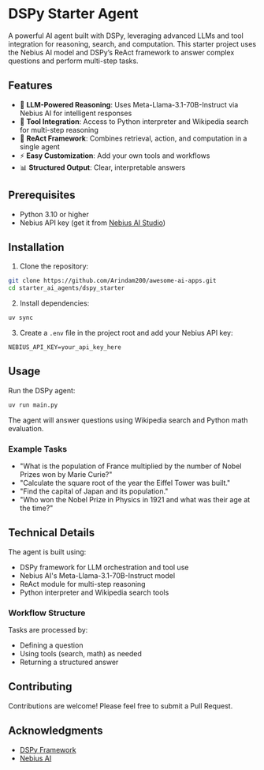 # DSPy Starter Agent

A powerful AI agent built with DSPy, leveraging advanced LLMs and tool integration for reasoning, search, and computation. This starter project uses the Nebius AI model and DSPy’s ReAct framework to answer complex questions and perform multi-step tasks.

## Features

- 🤖 **LLM-Powered Reasoning**: Uses Meta-Llama-3.1-70B-Instruct via Nebius AI for intelligent responses
- 🧮 **Tool Integration**: Access to Python interpreter and Wikipedia search for multi-step reasoning
- 🔗 **ReAct Framework**: Combines retrieval, action, and computation in a single agent
- ⚡ **Easy Customization**: Add your own tools and workflows
- 📊 **Structured Output**: Clear, interpretable answers

## Prerequisites

- Python 3.10 or higher
- Nebius API key (get it from [Nebius AI Studio](https://studio.nebius.ai/))

## Installation

1. Clone the repository:

```bash
git clone https://github.com/Arindam200/awesome-ai-apps.git
cd starter_ai_agents/dspy_starter
```

2. Install dependencies:

```bash
uv sync
```

3. Create a `.env` file in the project root and add your Nebius API key:

```
NEBIUS_API_KEY=your_api_key_here
```

## Usage

Run the DSPy agent:

```bash
uv run main.py
```

The agent will answer questions using Wikipedia search and Python math evaluation.

### Example Tasks

- "What is the population of France multiplied by the number of Nobel Prizes won by Marie Curie?"
- "Calculate the square root of the year the Eiffel Tower was built."
- "Find the capital of Japan and its population."
- "Who won the Nobel Prize in Physics in 1921 and what was their age at the time?"

## Technical Details

The agent is built using:

- DSPy framework for LLM orchestration and tool use
- Nebius AI's Meta-Llama-3.1-70B-Instruct model
- ReAct module for multi-step reasoning
- Python interpreter and Wikipedia search tools

### Workflow Structure

Tasks are processed by:

- Defining a question
- Using tools (search, math) as needed
- Returning a structured answer

## Contributing

Contributions are welcome! Please feel free to submit a Pull Request.

## Acknowledgments

- [DSPy Framework](https://github.com/stanfordnlp/dspy)
- [Nebius AI](https://dub.sh/nebius)
